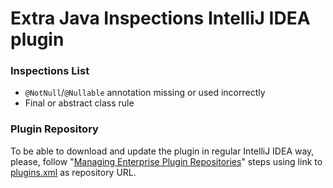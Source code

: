 # Extra Java Inspections IntelliJ IDEA plugin #

### Inspections List ###

* `@NotNull`/`@Nullable` annotation missing or used incorrectly
* Final or abstract class rule

### Plugin Repository ###

To be able to download and update the plugin in regular IntelliJ IDEA way, please, follow "[Managing Enterprise Plugin Repositories](https://www.jetbrains.com/help/idea/managing-enterprise-plugin-repositories.html)" steps using link to [plugins.xml](https://raw.githubusercontent.com/nolequen/idea-inspections-plugin/master/plugins.xml) as repository URL.
